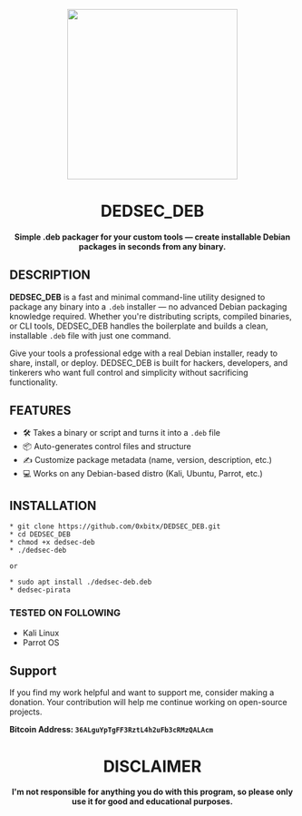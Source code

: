 
<p align="center">
<img src="https://external-content.duckduckgo.com/iu/?u=https%3A%2F%2Fstatic.vecteezy.com%2Fsystem%2Fresources%2Fpreviews%2F028%2F192%2F557%2Foriginal%2Fcute-cartoon-kawaii-mushroom-sticker-clipart-ai-generated-free-png.png&f=1&nofb=1&ipt=f4e247d13a529da02ee14e977611670b39ec08e4736d4b9866eff9fd84e91c5b", width="300", height="300">
</p>

<h1 align="center">DEDSEC_DEB</h1>  
<h4 align="center">Simple .deb packager for your custom tools — create installable Debian packages in seconds from any binary.</h4>

## DESCRIPTION

**DEDSEC_DEB** is a fast and minimal command-line utility designed to package any binary into a `.deb` installer — no advanced Debian packaging knowledge required. Whether you're distributing scripts, compiled binaries, or CLI tools, DEDSEC_DEB handles the boilerplate and builds a clean, installable `.deb` file with just one command.

Give your tools a professional edge with a real Debian installer, ready to share, install, or deploy. DEDSEC_DEB is built for hackers, developers, and tinkerers who want full control and simplicity without sacrificing functionality.

## FEATURES

- 🛠️ Takes a binary or script and turns it into a `.deb` file
- 📦 Auto-generates control files and structure
- ✍️ Customize package metadata (name, version, description, etc.)
- 💻 Works on any Debian-based distro (Kali, Ubuntu, Parrot, etc.)

## INSTALLATION 
    * git clone https://github.com/0xbitx/DEDSEC_DEB.git 
    * cd DEDSEC_DEB
    * chmod +x dedsec-deb
    * ./dedsec-deb

    or

    * sudo apt install ./dedsec-deb.deb
    * dedsec-pirata

### TESTED ON FOLLOWING
* Kali Linux 
* Parrot OS 

## Support

If you find my work helpful and want to support me, consider making a donation. Your contribution will help me continue working on open-source projects.

**Bitcoin Address: `36ALguYpTgFF3RztL4h2uFb3cRMzQALAcm`**

<h1 align="center"> DISCLAIMER </h1>

<h4 align="center">I'm not responsible for anything you do with this program, so please only use it for good and educational purposes. </h4>
